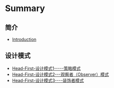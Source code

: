 # Summary

## 简介
* [Introduction](README.md)

## 设计模式
* [Head-First-设计模式1-----策略模式](Head-First-设计模式1-----策略模式.md)
* [Head-First-设计模式2---观察者（Observer）模式](Head-First-设计模式2---观察者（Observer）模式.md)
* [Head-First-设计模式3----装饰者模式](Head-First-设计模式3----装饰者模式.md)

